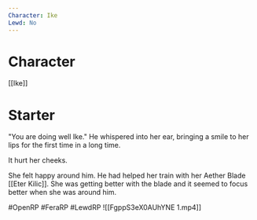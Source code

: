```yaml
---
Character: Ike
Lewd: No
---
```

# Character
[[Ike]]

# Starter
"You are doing well Ike." He whispered into her ear, bringing a smile to her lips for the first time in a long time.

It hurt her cheeks.

She felt happy around him. He had helped her train with her Aether Blade [[Eter Kilic]]. She was getting better with the blade and it seemed to focus better when she was around him.

#OpenRP #FeraRP #LewdRP
![[FgppS3eX0AUhYNE 1.mp4]]